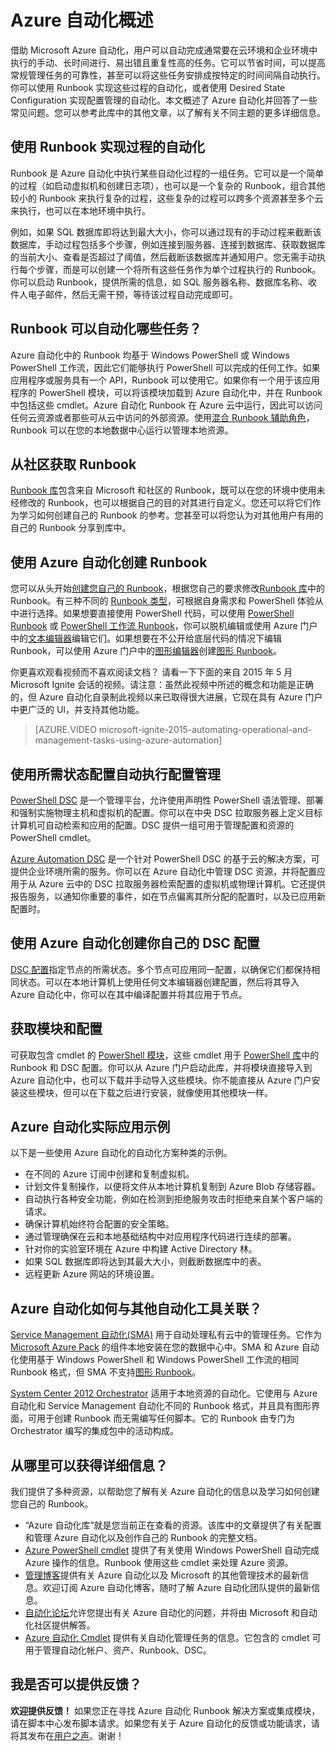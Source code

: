 <properties
	pageTitle="什么是 Azure 自动化 | Microsoft Azure"
	description="了解 Azure 自动化的重要性以及获取常见问题的答案，以便使用 Runbook 和 Azure Automation DSC 开始创建。"
	services="automation"
	documentationCenter=""
	authors="mgoedtel"
	manager="jwhit"
	editor=""
	keywords="什么是自动化, azure 自动化, azure 自动化示例"/>
<tags
	ms.service="automation"
	ms.workload="tbd"
	ms.tgt_pltfrm="na"
	ms.devlang="na"
	ms.topic="get-started-article" 
	ms.date="05/10/2016"
	ms.author="magoedte;bwren"/>

# Azure 自动化概述

借助 Microsoft Azure 自动化，用户可以自动完成通常要在云环境和企业环境中执行的手动、长时间进行、易出错且重复性高的任务。它可以节省时间，可以提高常规管理任务的可靠性，甚至可以将这些任务安排成按特定的时间间隔自动执行。你可以使用 Runbook 实现这些过程的自动化，或者使用 Desired State Configuration 实现配置管理的自动化。本文概述了 Azure 自动化并回答了一些常见问题。您可以参考此库中的其他文章，以了解有关不同主题的更多详细信息。


## 使用 Runbook 实现过程的自动化

Runbook 是 Azure 自动化中执行某些自动化过程的一组任务。它可以是一个简单的过程（如启动虚拟机和创建日志项），也可以是一个复杂的 Runbook，组合其他较小的 Runbook 来执行复杂的过程，这些复杂的过程可以跨多个资源甚至多个云来执行，也可以在本地环境中执行。

例如，如果 SQL 数据库即将达到最大大小，你可以通过现有的手动过程来截断该数据库，手动过程包括多个步骤，例如连接到服务器、连接到数据库、获取数据库的当前大小、查看是否超过了阈值，然后截断该数据库并通知用户。您无需手动执行每个步骤，而是可以创建一个将所有这些任务作为单个过程执行的 Runbook。你可以启动 Runbook，提供所需的信息，如 SQL 服务器名称、数据库名称、收件人电子邮件，然后无需干预，等待该过程自动完成即可。


## Runbook 可以自动化哪些任务？

Azure 自动化中的 Runbook 均基于 Windows PowerShell 或 Windows PowerShell 工作流，因此它们能够执行 PowerShell 可以完成的任何工作。如果应用程序或服务具有一个 API，Runbook 可以使用它。如果你有一个用于该应用程序的 PowerShell 模块，可以将该模块加载到 Azure 自动化中，并在 Runbook 中包括这些 cmdlet。Azure 自动化 Runbook 在 Azure 云中运行，因此可以访问任何云资源或者那些可从云中访问的外部资源。使用[混合 Runbook 辅助角色](automation-hybrid-runbook-worker.md)，Runbook 可以在您的本地数据中心运行以管理本地资源。


## 从社区获取 Runbook

[Runbook 库](automation-runbook-gallery.md#runbooks-in-runbook-gallery)包含来自 Microsoft 和社区的 Runbook，既可以在您的环境中使用未经修改的 Runbook，也可以根据自己的目的对其进行自定义。您还可以将它们作为学习如何创建自己的 Runbook 的参考。您甚至可以将您认为对其他用户有用的自己的 Runbook 分享到库中。


## 使用 Azure 自动化创建 Runbook 

您可以从头开始[创建您自己的 Runbook](automation-creating-importing-runbook.md)，根据您自己的要求修改[Runbook 库](http://msdn.microsoft.com/library/azure/dn781422.aspx)中的 Runbook。有三种不同的 [Runbook 类型](automation-runbook-types.md)，可根据自身需求和 PowerShell 体验从中进行选择。如果想要直接使用 PowerShell 代码，可以使用 [PowerShell Runbook](automation-runbook-types.md#powershell-runbooks) 或 [PowerShell 工作流 Runbook](automation-runbook-types.md#powershell-workflow-runbooks)，你可以脱机编辑或使用 Azure 门户中的[文本编辑器](http://msdn.microsoft.com/library/azure/dn879137.aspx)编辑它们。如果想要在不公开给底层代码的情况下编辑 Runbook，可以使用 Azure 门户中的[图形编辑器](automation-graphical-authoring-intro.md)创建[图形 Runbook](automation-runbook-types.md#graphical-runbooks)。

你更喜欢观看视频而不喜欢阅读文档？ 请看一下下面的来自 2015 年 5 月 Microsoft Ignite 会话的视频。请注意：虽然此视频中所述的概念和功能是正确的，但 Azure 自动化自录制此视频以来已取得很大进展，它现在具有 Azure 门户中更广泛的 UI，并支持其他功能。

> [AZURE.VIDEO microsoft-ignite-2015-automating-operational-and-management-tasks-using-azure-automation]


## 使用所需状态配置自动执行配置管理 

[PowerShell DSC](https://technet.microsoft.com/library/dn249912.aspx) 是一个管理平台，允许使用声明性 PowerShell 语法管理、部署和强制实施物理主机和虚拟机的配置。你可以在中央 DSC 拉取服务器上定义目标计算机可自动检索和应用的配置。DSC 提供一组可用于管理配置和资源的 PowerShell cmdlet。

[Azure Automation DSC](automation-dsc-overview.md) 是一个针对 PowerShell DSC 的基于云的解决方案，可提供企业环境所需的服务。你可以在 Azure 自动化中管理 DSC 资源，并将配置应用于从 Azure 云中的 DSC 拉取服务器检索配置的虚拟机或物理计算机。它还提供报告服务，以通知你重要的事件，如在节点偏离其所分配的配置时，以及已应用新配置时。


## 使用 Azure 自动化创建你自己的 DSC 配置

[DSC 配置](automation-dsc-overview.md#azure-automation-dsc-terms)指定节点的所需状态。多个节点可应用同一配置，以确保它们都保持相同状态。可以在本地计算机上使用任何文本编辑器创建配置，然后将其导入 Azure 自动化中，你可以在其中编译配置并将其应用于节点。


## 获取模块和配置 

可获取包含 cmdlet 的 [PowerShell 模块](automation-runbook-gallery.md#modules-in-powershell-gallery)，这些 cmdlet 用于 [PowerShell 库](http://www.powershellgallery.com/)中的 Runbook 和 DSC 配置。你可以从 Azure 门户启动此库，并将模块直接导入到 Azure 自动化中，也可以下载并手动导入这些模块。你不能直接从 Azure 门户安装这些模块，但可以在下载之后进行安装，就像使用其他模块一样。


## Azure 自动化实际应用示例 

以下是一些使用 Azure 自动化的自动化方案种类的示例。

* 在不同的 Azure 订阅中创建和复制虚拟机。
* 计划文件复制操作，以便将文件从本地计算机复制到 Azure Blob 存储容器。
* 自动执行各种安全功能，例如在检测到拒绝服务攻击时拒绝来自某个客户端的请求。
* 确保计算机始终符合配置的安全策略。
* 通过管理确保在云和本地基础结构中对应用程序代码进行连续的部署。
* 针对你的实验室环境在 Azure 中构建 Active Directory 林。
* 如果 SQL 数据库即将达到其最大大小，则截断数据库中的表。
* 远程更新 Azure 网站的环境设置。


## Azure 自动化如何与其他自动化工具关联？

[Service Management 自动化(SMA)](http://technet.microsoft.com/library/dn469260.aspx) 用于自动处理私有云中的管理任务。它作为 [Microsoft Azure Pack](https://www.microsoft.com/zh-CN/server-cloud/) 的组件本地安装在您的数据中心中。SMA 和 Azure 自动化使用基于 Windows PowerShell 和 Windows PowerShell 工作流的相同 Runbook 格式，但 SMA 不支持[图形 Runbook](automation-graphical-authoring-intro.md)。

[System Center 2012 Orchestrator](http://technet.microsoft.com/library/hh237242.aspx) 适用于本地资源的自动化。它使用与 Azure 自动化和 Service Management 自动化不同的 Runbook 格式，并且具有图形界面，可用于创建 Runbook 而无需编写任何脚本。它的 Runbook 由专门为 Orchestrator 编写的集成包中的活动构成。


## 从哪里可以获得详细信息？ 

我们提供了多种资源，以帮助您了解有关 Azure 自动化的信息以及学习如何创建您自己的 Runbook。

* “Azure 自动化库”就是您当前正在查看的资源。该库中的文章提供了有关配置和管理 Azure 自动化以及创作自己的 Runbook 的完整文档。
* [Azure PowerShell cmdlet](http://msdn.microsoft.com/library/jj156055.aspx) 提供了有关使用 Windows PowerShell 自动完成 Azure 操作的信息。Runbook 使用这些 cmdlet 来处理 Azure 资源。
* [管理博客](https://azure.microsoft.com/blog/tag/azure-automation/)提供有关 Azure 自动化以及 Microsoft 的其他管理技术的最新信息。欢迎订阅 Azure 自动化博客，随时了解 Azure 自动化团队提供的最新信息。
* [自动化论坛](http://go.microsoft.com/fwlink/p/?LinkId=390561)允许您提出有关 Azure 自动化的问题，并将由 Microsoft 和自动化社区提供解答。
* [Azure 自动化 Cmdlet](https://msdn.microsoft.com/library/mt244122.aspx) 提供有关自动化管理任务的信息。它包含的 cmdlet 可用于管理自动化帐户、资产、Runbook、DSC。


## 我是否可以提供反馈？ 

**欢迎提供反馈！** 如果您正在寻找 Azure 自动化 Runbook 解决方案或集成模块，请在脚本中心发布脚本请求。如果您有关于 Azure 自动化的反馈或功能请求，请将其发布在[用户之声](http://feedback.windowsazure.com/forums/34192--general-feedback)。谢谢！

<!---HONumber=AcomDC_0921_2016-->